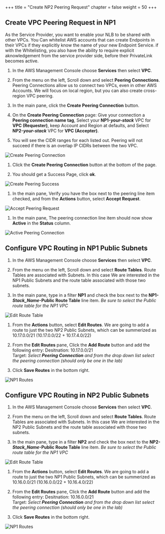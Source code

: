 +++
title = "Create NP2 Peering Request"
chapter = false
weight = 50
+++

## Create VPC Peering Request in NP1
As the Service Provider, you want to enable your NLB to be shared with other VPCs. You Can whitelist AWS accounts that can create Endpoints in their VPCs if they explicitly know the name of your new Endpoint Service. if with the Whitelisting, you also have the ability to require explicit aknowledgement from the service provider side, before their PrivateLink becomes active.

1. In the AWS Management Console choose **Services** then select **VPC**.

1. From the menu on the left, Scroll down and select **Peering Connections**. Peering Connections allow us to connect two VPCs, even in other AWS Accounts. We will focus on local region, but you can also create cross-region VPC peering.

1. In the main pane, click the **Create Peering Connection** button. 

1. On the **Create Peering Connection** page: Give your connection a **Peering connection name tag**, Select your **NP1-*your-stack*** VPC for **VPC (Requester)**, keep Account and Region at defaults, and Select **NP2-*your-stack*** VPC for **VPC (Accepter)**.

1. You will see the CIDR ranges for each listed out. Peering will not succeed if there is an overlap IP CIDRs between the two VPC.


![Create Peering Connection](../images/peer-createPeer.png)

1. Click the **Create Peering Connection** button at the bottom of the page.

1. You should get a Success Page, click **ok**.

![Create Peering Success](../images/peer-createSuccess.png)

1. In the main pane, Verify you have the box next to the peering line item checked, and from the **Actions** button, select **Accept Request**.

![Accept Peering Request](../images/peer-pending.png)

1. In the main pane, The peering connection line item should now show **Active** in the **Status** column.

![Active Peering Connection](../images/peer-active.png)

## Configure VPC Routing in NP1 Public Subnets

1. In the AWS Management Console choose **Services** then select **VPC**.

1. From the menu on the left, Scroll down and select **Route Tables**. Route Tables are associated with Subnets. In this case We are interested in the NP1 Public Subnets and the route table associated with those two subnets.

1. In the main pane, type in a filter **NP1** and check the box next to the **NP1-*Stack_Name*-Public Route Table** line item. *Be sure to select the Public route table for the NP1 VPC*

![Edit Route Table](../images/peer-routeTable.png)

1. From the **Actions** button, select **Edit Routes**. We are going to add a route to just the two NP2 Public Subnets, which can be summerized as 10.17.0.0/21 (10.17.0.0/22 + 10.17.4.0/22)

1. From the **Edit Routes** pane, Click the **Add Route** button and add the following entry:
Desitnation: 10.17.0.0/21  
Target: *Select **Peering Connection**  and from the drop down list select the peering connection (should only be one in the lab)*

1. Click **Save Routes** in the bottom right.

![NP1 Routes](../images/peer-np1Routing.png)

## Configure VPC Routing in NP2 Public Subnets

1. In the AWS Management Console choose **Services** then select **VPC**.

1. From the menu on the left, Scroll down and select **Route Tables**. Route Tables are associated with Subnets. In this case We are interested in the NP2 Public Subnets and the route table associated with those two subnets.

1. In the main pane, type in a filter **NP2** and check the box next to the **NP2-*Stack_Name*-Public Route Table** line item. *Be sure to select the Public route table for the NP1 VPC*

![Edit Route Table](../images/peer-routeTable.png)

1. From the **Actions** button, select **Edit Routes**. We are going to add a route to just the two NP1 Public Subnets, which can be summerized as 10.16.0.0/21 (10.16.0.0/22 + 10.16.4.0/22)

1. From the **Edit Routes** pane, Click the **Add Route** button and add the following entry:
Desitnation: 10.16.0.0/21  
Target: *Select **Peering Connection**  and from the drop down list select the peering connection (should only be one in the lab)*

1. Click **Save Routes** in the bottom right.

![NP1 Routes](../images/peer-np2Routing.png)



